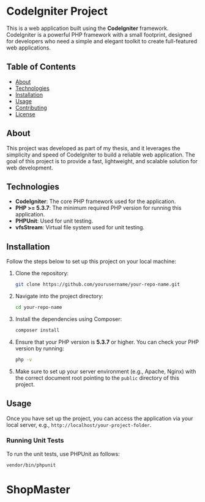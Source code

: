 # CodeIgniter Project

This is a web application built using the **CodeIgniter** framework. CodeIgniter is a powerful PHP framework with a small footprint, designed for developers who need a simple and elegant toolkit to create full-featured web applications.

## Table of Contents

- [About](#about)
- [Technologies](#technologies)
- [Installation](#installation)
- [Usage](#usage)
- [Contributing](#contributing)
- [License](#license)

## About

This project was developed as part of my thesis, and it leverages the simplicity and speed of CodeIgniter to build a reliable web application. The goal of this project is to provide a fast, lightweight, and scalable solution for web development.

## Technologies

- **CodeIgniter**: The core PHP framework used for the application.
- **PHP >= 5.3.7**: The minimum required PHP version for running this application.
- **PHPUnit**: Used for unit testing.
- **vfsStream**: Virtual file system used for unit testing.

## Installation

Follow the steps below to set up this project on your local machine:

1. Clone the repository:

   ```bash
   git clone https://github.com/yourusername/your-repo-name.git
   ```

2. Navigate into the project directory:

   ```bash
   cd your-repo-name
   ```

3. Install the dependencies using Composer:

   ```bash
   composer install
   ```

4. Ensure that your PHP version is **5.3.7** or higher. You can check your PHP version by running:

   ```bash
   php -v
   ```

5. Make sure to set up your server environment (e.g., Apache, Nginx) with the correct document root pointing to the `public` directory of this project.

## Usage

Once you have set up the project, you can access the application via your local server, e.g., `http://localhost/your-project-folder`.

### Running Unit Tests

To run the unit tests, use PHPUnit as follows:

```bash
vendor/bin/phpunit
```
# ShopMaster
